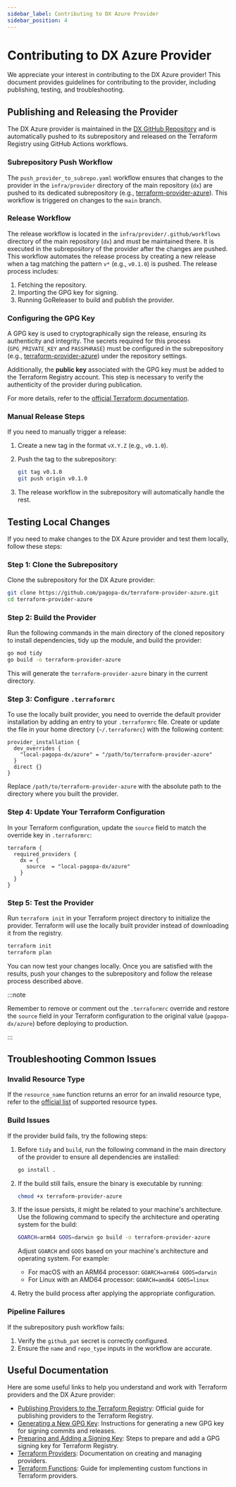 ```yaml
---
sidebar_label: Contributing to DX Azure Provider
sidebar_position: 4
---
```


# Contributing to DX Azure Provider

We appreciate your interest in contributing to the DX Azure provider! This
document provides guidelines for contributing to the provider, including
publishing, testing, and troubleshooting.

## Publishing and Releasing the Provider

The DX Azure provider is maintained in the
[DX GitHub Repository](https://github.com/pagopa/dx/tree/main/infra/provider)
and is automatically pushed to its subrepository and released on the Terraform
Registry using GitHub Actions workflows.

### Subrepository Push Workflow

The `push_provider_to_subrepo.yaml` workflow ensures that changes to the
provider in the `infra/provider` directory of the main repository (`dx`) are
pushed to its dedicated subrepository (e.g.,
[terraform-provider-azure](https://github.com/pagopa-dx/terraform-provider-azure)).
This workflow is triggered on changes to the `main` branch.

### Release Workflow

The release workflow is located in the `infra/provider/.github/workflows`
directory of the main repository (`dx`) and must be maintained there. It is
executed in the subrepository of the provider after the changes are pushed. This
workflow automates the release process by creating a new release when a tag
matching the pattern `v*` (e.g., `v0.1.0`) is pushed. The release process
includes:

1. Fetching the repository.
2. Importing the GPG key for signing.
3. Running GoReleaser to build and publish the provider.

### Configuring the GPG Key

A GPG key is used to cryptographically sign the release, ensuring its
authenticity and integrity. The secrets required for this process
(`GPG_PRIVATE_KEY` and `PASSPHRASE`) must be configured in the subrepository
(e.g.,
[terraform-provider-azure](https://github.com/pagopa-dx/terraform-provider-azure))
under the repository settings.

Additionally, the **public key** associated with the GPG key must be added to
the Terraform Registry account. This step is necessary to verify the
authenticity of the provider during publication.

For more details, refer to the
[official Terraform documentation](https://developer.hashicorp.com/terraform/registry/providers/publishing#creating-a-github-release).

### Manual Release Steps

If you need to manually trigger a release:

1. Create a new tag in the format `vX.Y.Z` (e.g., `v0.1.0`).
2. Push the tag to the subrepository:

   ```bash
   git tag v0.1.0
   git push origin v0.1.0
   ```

3. The release workflow in the subrepository will automatically handle the rest.

## Testing Local Changes

If you need to make changes to the DX Azure provider and test them locally,
follow these steps:

### Step 1: Clone the Subrepository

Clone the subrepository for the DX Azure provider:

```bash
git clone https://github.com/pagopa-dx/terraform-provider-azure.git
cd terraform-provider-azure
```

### Step 2: Build the Provider

Run the following commands in the main directory of the cloned repository to
install dependencies, tidy up the module, and build the provider:

```bash
go mod tidy
go build -o terraform-provider-azure
```

This will generate the `terraform-provider-azure` binary in the current
directory.

### Step 3: Configure `.terraformrc`

To use the locally built provider, you need to override the default provider
installation by adding an entry to your `.terraformrc` file. Create or update
the file in your home directory (`~/.terraformrc`) with the following content:

```hcl
provider_installation {
  dev_overrides {
    "local-pagopa-dx/azure" = "/path/to/terraform-provider-azure"
  }
  direct {}
}
```

Replace `/path/to/terraform-provider-azure` with the absolute path to the
directory where you built the provider.

### Step 4: Update Your Terraform Configuration

In your Terraform configuration, update the `source` field to match the override
key in `.terraformrc`:

```hcl
terraform {
  required_providers {
    dx = {
      source  = "local-pagopa-dx/azure"
    }
  }
}
```

### Step 5: Test the Provider

Run `terraform init` in your Terraform project directory to initialize the
provider. Terraform will use the locally built provider instead of downloading
it from the registry.

```bash
terraform init
terraform plan
```

You can now test your changes locally. Once you are satisfied with the results,
push your changes to the subrepository and follow the release process described
above.

:::note

Remember to remove or comment out the `.terraformrc` override and restore the
`source` field in your Terraform configuration to the original value
(`pagopa-dx/azure`) before deploying to production.

:::

## Troubleshooting Common Issues

### Invalid Resource Type

If the `resource_name` function returns an error for an invalid resource type,
refer to the
[official list](https://registry.terraform.io/providers/pagopa-dx/azure/latest/docs/functions/resource_name#resource-types)
of supported resource types.

### Build Issues

If the provider build fails, try the following steps:

1. Before `tidy` and `build`, run the following command in the main directory of
   the provider to ensure all dependencies are installed:

   ```bash
   go install .
   ```

2. If the build still fails, ensure the binary is executable by running:

   ```bash
   chmod +x terraform-provider-azure
   ```

3. If the issue persists, it might be related to your machine's architecture.
   Use the following command to specify the architecture and operating system
   for the build:

   ```bash
   GOARCH=arm64 GOOS=darwin go build -o terraform-provider-azure
   ```

   Adjust `GOARCH` and `GOOS` based on your machine's architecture and operating
   system. For example:

   - For macOS with an ARM64 processor: `GOARCH=arm64 GOOS=darwin`
   - For Linux with an AMD64 processor: `GOARCH=amd64 GOOS=linux`

4. Retry the build process after applying the appropriate configuration.

### Pipeline Failures

If the subrepository push workflow fails:

1. Verify the `github_pat` secret is correctly configured.
2. Ensure the `name` and `repo_type` inputs in the workflow are accurate.

## Useful Documentation

Here are some useful links to help you understand and work with Terraform
providers and the DX Azure provider:

- [Publishing Providers to the Terraform Registry](https://developer.hashicorp.com/terraform/registry/providers/publishing):
  Official guide for publishing providers to the Terraform Registry.
- [Generating a New GPG Key](https://docs.github.com/en/authentication/managing-commit-signature-verification/generating-a-new-gpg-key):
  Instructions for generating a new GPG key for signing commits and releases.
- [Preparing and Adding a Signing Key](https://developer.hashicorp.com/terraform/registry/providers/publishing#preparing-and-adding-a-signing-key):
  Steps to prepare and add a GPG signing key for Terraform Registry.
- [Terraform Providers](https://developer.hashicorp.com/terraform/plugin/framework/providers):
  Documentation on creating and managing providers.
- [Terraform Functions](https://developer.hashicorp.com/terraform/plugin/framework/functions):
  Guide for implementing custom functions in Terraform providers.
